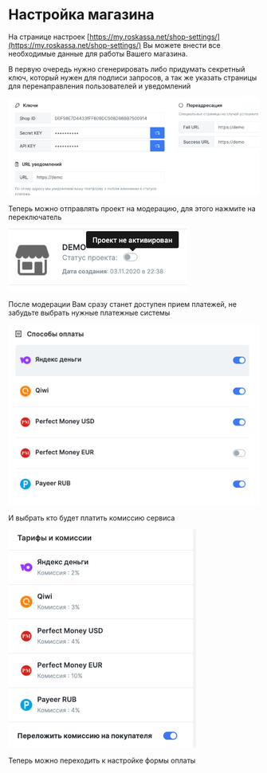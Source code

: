# Настройка магазина

На странице настроек [https://my.roskassa.net/shop-settings/](https://my.roskassa.net/shop-settings/) Вы можете внести все необходимые данные для работы Вашего магазина.

В первую очередь нужно сгенерировать либо придумать секретный ключ, который нужен для подписи запросов, а так же указать страницы для перенаправления пользователей и уведомлений

![](../../.gitbook/assets/snimok-ekrana-2020-12-22-v-02.16.26.png)

Теперь можно отправлять проект на модерацию, для этого нажмите на переключатель

![](../../.gitbook/assets/image%20%284%29.png)

После модерации Вам сразу станет доступен прием платежей, не забудьте выбрать нужные платежные системы

![](../../.gitbook/assets/image%20%287%29.png)

И выбрать кто будет платить комиссию сервиса

![](../../.gitbook/assets/image%20%281%29.png)

Теперь можно переходить к настройке формы оплаты

